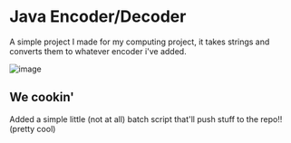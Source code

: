 # Java Encoder/Decoder

A simple project I made for my computing project, it takes strings and converts them to whatever encoder i've added.

![image](https://github.com/JugieNoob/StringEncoderJavaProject/assets/83185052/091ae704-79d8-4d75-909f-87292197b3c8)


## We cookin'
Added a simple little (not at all) batch script that'll push stuff to the repo!! (pretty cool)
